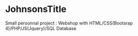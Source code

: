 # JohnsonsTitle
Small personnal project : 
Webshop with HTML/CSS(Bootsrap 4)/PHP/JS(Jquery)/SQL Database


